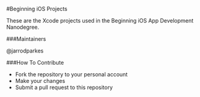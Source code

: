#Beginning iOS Projects

These are the Xcode projects used in the Beginning iOS App Development Nanodegree. 

###Maintainers

@jarrodparkes

###How To Contribute

- Fork the repository to your personal account
- Make your changes
- Submit a pull request to this repository
